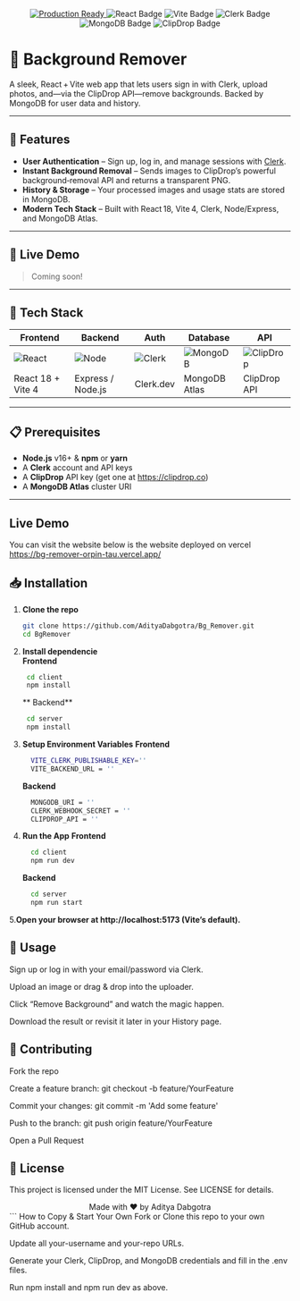<!-- PROJECT BADGES -->
<p align="center">
  <a href="https://github.com/your-username/your-repo">
    <img src="https://img.shields.io/badge/Status-Production-brightgreen?style=flat-square" alt="Production Ready"/>
  </a>
  <img src="https://img.shields.io/badge/React-18.x-blue?style=flat-square&logo=react" alt="React Badge"/>
  <img src="https://img.shields.io/badge/Vite-4.x-purple?style=flat-square&logo=vite" alt="Vite Badge"/>
  <img src="https://img.shields.io/badge/Clerk-Auth-orange?style=flat-square&logo=clerk" alt="Clerk Badge"/>
  <img src="https://img.shields.io/badge/MongoDB-6.x-green?style=flat-square&logo=mongodb" alt="MongoDB Badge"/>
  <img src="https://img.shields.io/badge/ClipDrop-API-red?style=flat-square" alt="ClipDrop Badge"/>
</p>

# 🎨 Background Remover

A sleek, React + Vite web app that lets users sign in with Clerk, upload photos, and—via the ClipDrop API—remove backgrounds. Backed by MongoDB for user data and history.

---

## 🚀 Features

- **User Authentication** – Sign up, log in, and manage sessions with [Clerk](https://clerk.dev).  
- **Instant Background Removal** – Sends images to ClipDrop’s powerful background‑removal API and returns a transparent PNG.  
- **History & Storage** – Your processed images and usage stats are stored in MongoDB.  
- **Modern Tech Stack** – Built with React 18, Vite 4, Clerk, Node/Express, and MongoDB Atlas.

---

## 🎨 Live Demo

> Coming soon!  

---

## 🧰 Tech Stack

| Frontend           | Backend              | Auth       | Database    | API          |
| ------------------ | -------------------- | ---------- | ----------- | ------------ |
| ![React][react]    | ![Node][node]        | ![Clerk][clerk] | ![MongoDB][mongodb] | ![ClipDrop][clipdrop] |
| React 18 + Vite 4  | Express / Node.js    | Clerk.dev  | MongoDB Atlas | ClipDrop API |

[react]: https://img.shields.io/badge/React-18.x-blue?style=for-the-badge&logo=react
[node]: https://img.shields.io/badge/Node.js-16.x-brightgreen?style=for-the-badge&logo=node.js
[clerk]: https://img.shields.io/badge/Clerk-Auth-orange?style=for-the-badge&logo=clerk
[mongodb]: https://img.shields.io/badge/MongoDB-6.x-green?style=for-the-badge&logo=mongodb
[clipdrop]: https://img.shields.io/badge/ClipDrop-API-red?style=for-the-badge

---

## 📋 Prerequisites

- **Node.js** v16+ & **npm** or **yarn**  
- A **Clerk** account and API keys  
- A **ClipDrop** API key (get one at https://clipdrop.co)  
- A **MongoDB Atlas** cluster URI  

---
## Live Demo
You can visit the website below is the website deployed on vercel
https://bg-remover-orpin-tau.vercel.app/

## 📥 Installation

1. **Clone the repo**  
   ```bash
   git clone https://github.com/AdityaDabgotra/Bg_Remover.git
   cd BgRemover
   ```
2. **Install dependencie** <br>
   **Frontend**
   ```bash
    cd client
    npm install
   ```
   
   ** Backend**
   ```bash
    cd server
    npm install
   ```
3. **Setup Environment Variables**
   **Frontend**
   ```bash
     VITE_CLERK_PUBLISHABLE_KEY=''
     VITE_BACKEND_URL = ''
   ```
   
   **Backend**
   ```bash
     MONGODB_URI = ''
     CLERK_WEBHOOK_SECRET = ''
     CLIPDROP_API = ''
   ```
4. **Run the App**
   **Frontend**
   ```bash
     cd client
     npm run dev
   ```
   **Backend**
   ```bash
     cd server
     npm run start
   ```
5.**Open your browser at http://localhost:5173 (Vite’s default).**

## 📂 Usage
Sign up or log in with your email/password via Clerk.

Upload an image or drag & drop into the uploader.

Click “Remove Background” and watch the magic happen.

Download the result or revisit it later in your History page.

## 🌟 Contributing
Fork the repo

Create a feature branch: git checkout -b feature/YourFeature

Commit your changes: git commit -m 'Add some feature'

Push to the branch: git push origin feature/YourFeature

Open a Pull Request

## 📜 License
This project is licensed under the MIT License.
See LICENSE for details.

<div align="center"> Made with ❤️ by Aditya Dabgotra </div> ```
How to Copy & Start Your Own
Fork or Clone this repo to your own GitHub account.

Update all your-username and your-repo URLs.

Generate your Clerk, ClipDrop, and MongoDB credentials and fill in the .env files.

Run npm install and npm run dev as above.
